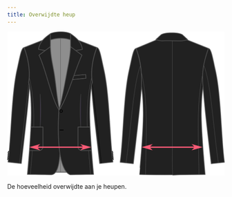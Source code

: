 ```yaml
---
title: Overwijdte heup
---
```


![Overwijdte heup](hipsease.svg)

De hoeveelheid overwijdte aan je heupen.